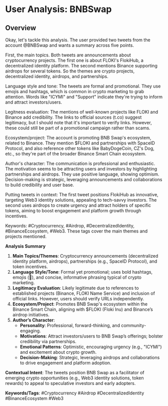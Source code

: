 # User Analysis: BNBSwap

## Overview

<think>
Okay, let's tackle this analysis. The user provided two tweets from the account @BNBSwap and wants a summary across five points.

First, the main topics. Both tweets are announcements about cryptocurrency projects. The first one is about FLOKI's FlokiHub, a decentralized identity platform. The second mentions Binance supporting airdrops for several tokens. So the themes are crypto projects, decentralized identity, airdrops, and partnerships.

Language style and tone: The tweets are formal and promotional. They use emojis and hashtags, which is common in crypto marketing to grab attention. Words like "ICYMI" and "Support" indicate they're trying to inform and attract investors/users.

Legitness evaluation: The mentions of well-known projects like FLOKI and Binance add credibility. The links to official sources (t.co) suggest legitimacy, but I should note that it's important to verify links. However, these could still be part of a promotional campaign rather than scams.

Ecosystem/project: The account is promoting BNB Swap's ecosystem, related to Binance. They mention $FLOKI and partnerships with SpaceID Protocol, and also reference other tokens like BabyDogeCoin, CZ's Dog, etc., so they're part of the broader Binance Smart Chain ecosystem.

Author's character: The communication is professional and enthusiastic. The motivation seems to be attracting users and investors by highlighting partnerships and airdrops. They use positive language, showing optimism. Decision-making is strategic, leveraging announcements and collaborations to build credibility and user base.

Putting tweets in context: The first tweet positions FlokiHub as innovative, targeting Web3 identity solutions, appealing to tech-savvy investors. The second uses airdrops to create urgency and attract holders of specific tokens, aiming to boost engagement and platform growth through incentives.

Keywords: #Cryptocurrency, #Airdrop, #DecentralizedIdentity, #BinanceEcosystem, #Web3. These tags cover the main themes and projects mentioned.
</think>

**Analysis Summary**  
1. **Main Topics/Themes**: Cryptocurrency announcements (decentralized identity platform, airdrops), partnerships (e.g., SpaceID Protocol), and token incentives.  
2. **Language Style/Tone**: Formal yet promotional; uses bold hashtags, emojis (📢), and concise, informative phrasing typical of crypto marketing.  
3. **Legitimacy Evaluation**: Likely legitimate due to references to established projects (Binance, FLOKI Name Service) and inclusion of official links. However, users should verify URLs independently.  
4. **Ecosystem/Project**: Promotes BNB Swap's ecosystem within the Binance Smart Chain, aligning with $FLOKI (Floki Inu) and Binance’s airdrop initiatives.  
5. **Author’s Character**:  
   - **Personality**: Professional, forward-thinking, and community-engaging.  
   - **Motivations**: Attract investors/users to BNB Swap’s offerings; bolster credibility via partnerships.  
   - **Emotional Patterns**: Optimistic, encouraging urgency (e.g., "ICYMI") and excitement about crypto growth.  
   - **Decision-Making**: Strategic, leveraging airdrops and collaborations to drive engagement and platform adoption.  

**Contextual Intent**: The tweets position BNB Swap as a facilitator of emerging crypto opportunities (e.g., Web3 identity solutions, token rewards) to appeal to speculative investors and early adopters.  

**Keywords/Tags**: #Cryptocurrency #Airdrop #DecentralizedIdentity #BinanceEcosystem #Web3